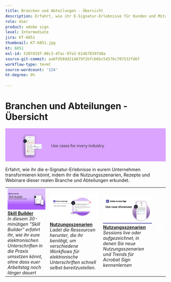 ```yaml
---
title: Branchen und Abteilungen - Übersicht
description: Erfahrt, wie ihr E-Signatur-Erlebnisse für Kunden und Mitarbeiter transformieren könnt - mithilfe von Nutzungsszenarien, Rezepten und Webinaren in der Branche und in Abteilungen.
role: User
product: adobe sign
level: Intermediate
jira: KT-6851
thumbnail: KT-6851.jpg
kt: 6851
exl-id: 5207d19f-08c3-4fac-97a3-61467839748a
source-git-commit: aa8fd589d214879f2bfcb6bc54576c707532fd6f
workflow-type: tm+mt
source-wordcount: '124'
ht-degree: 0%

---
```


# Branchen und Abteilungen - Übersicht

![Acrobat Sign-Branchenbild](../assets/Hero-Industry.png)

Erfahrt, wie ihr die e-Signatur-Erlebnisse in eurem Unternehmen transformieren könnt, indem ihr die Nutzungsszenarien, Rezepte und Webinare dieser realen Branche und Abteilungen erkundet.

<table style="table-layout:fixed">
<tr>
  <td>
    <a href="innovation-series.md">
      <img alt="Skill Builder" src="../assets/SB_1280.jpg" />
    </a>
    <div>
    <a href="innovation-series.md"><strong>Skill Builder</strong></a>
    </div>
    <em>In diesem 30-minütigen "Skill Builder" erfahrt ihr, wie ihr eure elektronischen Unterschriften in die Praxis umsetzen könnt, ohne dass euer Arbeitstag noch länger dauert</em>
    <br>
  </td>
  <td>
    <a href="recipes.md">
      <img alt="Nutzungsszenarien" src="../assets/Expand_RecipeR.png" />
    </a>
    <div>
    <a href="recipes.md"><strong>Nutzungsszenarien</strong></a>
    </div>
    <em>Ladet die Ressourcen herunter, die ihr benötigt, um verschiedene Workflows für elektronische Unterschriften schnell selbst bereitzustellen.</em>
    <br>
  </td>
  <td>
    <a href="use-case-showcase.md">
      <img alt="Nutzungsszenarien" src="../assets/UseCaseShowcaseR.png" />
    </a>
    <div>
    <a href="use-case-showcase.md"><strong>Nutzungsszenarien</strong></a>
    </div>
    <em>Sessions live oder aufgezeichnet, in denen Sie neue Nutzungsszenarien und Trends für Acrobat Sign kennenlernen</em>
    <br>
  </td>
  <td>
    <img alt="Spacer" src="../assets/Whitespacer.png" />
    <div>
    <br>
  </td>
</tr>
</table>
